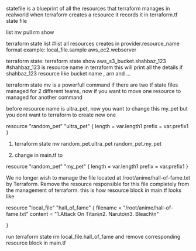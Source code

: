 statefile is a blueprint of all the resources that terraform manages in realworld
when terraform creates a resource it records it in terraform.tf state file


list 
mv 
pull
rm 
show

terraform state list #list all resources creates in provider.resource_name format
example:
local_file.sample
aws_ec2.webserver

terraform state:
terraform state show aws_s3_bucket.shahbaz_123 #shahbaz_123 is resource name in terraform 
this will print all the details if shahbaz_123 resource like bucket name , arn and ...



terraform state mv is a powerfull command
if there are two tf state files managed for 2 different teams, now if you want to move one resource to managed for another command 

before resource name is ultra_pet, now you want to change this my_pet but you dont want to terraform to create new one

resource "random_pet" "ultra_pet" {
    length = var.length1
    prefix = var.prefix1
}

1. terraform state mv random_pet.ultra_pet random_pet.my_pet

2. change in main.tf to 

resource "random_pet" "my_pet" {
    length = var.length1
    prefix = var.prefix1
}


We no longer wish to manage the file located at /root/anime/hall-of-fame.txt by Terraform. Remove the resource responsible for this file completely from the management of terraform.
this is how resource block in main.tf looks like

resource "local_file" "hall_of_fame" {
  filename = "/root/anime/hall-of-fame.txt"
  content = "1.Attack On Titan\n2. Naruto\n3. Bleach\n"

}

run
terraform state rm local_file.hall_of_fame
and remove corresponding resource block in main.tf